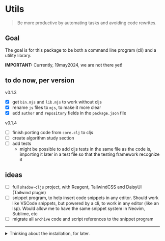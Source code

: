 # Utils

> Be more productive by automating tasks and avoiding code rewrites.

## Goal

The goal is for this package to be both a command line program (cli) and a
utility library.

**IMPORTANT:** Currently, 19may2024, we are not there yet!

## to do now, per version

v0.1.3

- [x] get `bin.mjs` and `lib.mjs` to work without cljs
- [x] rename `js` files to `mjs`, to make it more clear
- [x] add `author` and `repository` fields in the `package.json` file

v0.1.4

- [ ] finish porting code from `core.clj` to cljs
- [ ] create algorithm study section
- [ ] add tests
  - might be possible to add cljs tests in the same file as the code is,
    importing it later in a test file so that the testing framework recognize it

## ideas

- [ ] full `shadow-cljs` project, with Reagent, TailwindCSS and DaisyUI
      (Tailwind plugin)
- [ ] snippet program, to help insert code snippets in any editor. Should work
      like VSCode snippets, but powered by a cli, to work in any editor (like an
      lsp). Would allow me to have the same snippet system in Neovim, Sublime,
      etc
- [ ] migrate all `archive` code and script references to the snippet program

---

<details>
<summary>Thinking about the installation, for later.</summary>

## Install

### cli

To use this package as a task automation cli, running like an isolated binary,
run:

```sh
pnpm add --global mcra-utils

```

I also alias it to `u`. If you like the alias, run

```sh
mcra-utils --create-alias
```

to add it both to `~/.bashrc` and `~/.zshrc`. Source those or reload your
terminal to use the alias, as usual.

### JavaScript utility library

To use this package as a JavaScript utility library, add it to your project
dependencies:

```sh
# In your project folder, run:
pnpm add mcra-utils
```

</details>
